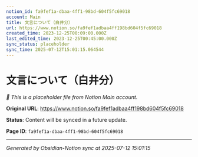 ```yaml
---
notion_id: fa9fef1a-dbaa-4ff1-98bd-604f5fc69018
account: Main
title: 文言について（白井分）
url: https://www.notion.so/fa9fef1adbaa4ff198bd604f5fc69018
created_time: 2023-12-25T00:09:00.000Z
last_edited_time: 2023-12-25T00:45:00.000Z
sync_status: placeholder
sync_time: 2025-07-12T15:01:15.064544
---
```


# 文言について（白井分）

*🔄 This is a placeholder file from Notion Main account.*

**Original URL**: https://www.notion.so/fa9fef1adbaa4ff198bd604f5fc69018

**Status**: Content will be synced in a future update.

**Page ID**: `fa9fef1a-dbaa-4ff1-98bd-604f5fc69018`

---

*Generated by Obsidian-Notion sync at 2025-07-12 15:01:15*
